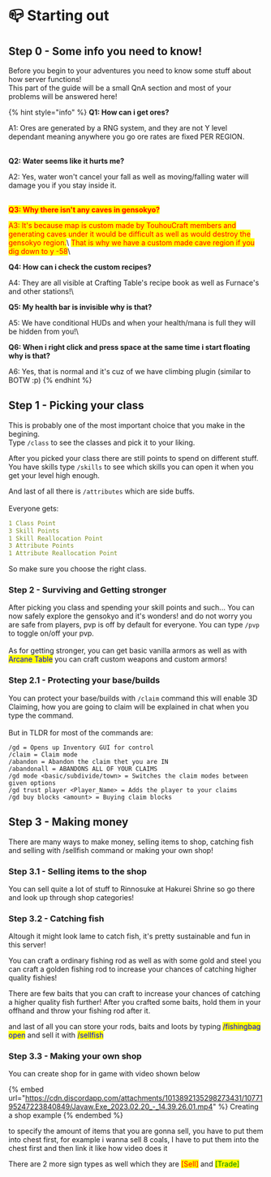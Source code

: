 # 📪 Starting out

## Step 0 - Some info you need to know!

Before you begin to your adventures you need to know some stuff about how server functions!\
This part of the guide will be a small QnA section and most of your problems will be answered here!

{% hint style="info" %}
**Q1: How can i get ores?**

A1: Ores are generated by a RNG system, and they are not Y level dependant meaning anywhere you go ore rates are fixed PER REGION.

\
**Q2: Water seems like it hurts me?**

A2: Yes, water won't cancel your fall as well as moving/falling water will damage you if you stay inside it.

\
<mark style="color:red;">**Q3: Why there isn't any caves in gensokyo?**</mark>

<mark style="color:red;">A3: It's because map is custom made by TouhouCraft members and generating caves under it would be difficult as well as would destroy the gensokyo region.</mark>\ <mark style="color:red;">That is why we have a custom made cave region if you dig down to y -58</mark>\


**Q4: How can i check the custom recipes?**

A4: They are all visible at Crafting Table's recipe book as well as Furnace's and other stations!\


**Q5: My health bar is invisible why is that?**

A5: We have conditional HUDs and when your health/mana is full they will be hidden from you!\


**Q6: When i right click and press space at the same time i start floating why is that?**

A6: Yes, that is normal and it's cuz of we have climbing plugin (similar to BOTW :p)
{% endhint %}

## Step 1 - Picking your class

This is probably one of the most important choice that you make in the begining.\
Type `/class` to see the classes and pick it to your liking.

After you picked your class there are still points to spend on different stuff.\
You have skills type `/skills` to see which skills you can open it when you get your level high enough.

And last of all there is `/attributes` which are side buffs.\
\
Everyone gets:

```yaml
1 Class Point
3 Skill Points
1 Skill Reallocation Point
3 Attribute Points
1 Attribute Reallocation Point
```

So make sure you choose the right class.

### Step 2 - Surviving and Getting stronger

After picking you class and spending your skill points and such... You can now safely explore the gensokyo and it's wonders! and do not worry you are safe from players, pvp is off by default for everyone. You can type `/pvp` to toggle on/off your pvp.\
\
As for getting stronger, you can get basic vanilla armors as well as with <mark style="color:blue;">Arcane Table</mark> you can craft custom weapons and custom armors!

### Step 2.1 - Protecting your base/builds

You can protect your base/builds with `/claim` command this will enable 3D Claiming, how you are going to claim will be explained in chat when you type the command.\
\
But in TLDR for most of the commands are:

```
/gd = Opens up Inventory GUI for control
/claim = Claim mode
/abandon = Abandon the claim thet you are IN
/abandonall = ABANDONS ALL OF YOUR CLAIMS
/gd mode <basic/subdivide/town> = Switches the claim modes between given options
/gd trust player <Player_Name> = Adds the player to your claims
/gd buy blocks <amount> = Buying claim blocks
```

## Step 3 - Making money

There are many ways to make money, selling items to shop, catching fish and selling with /sellfish command or making your own shop!

### Step 3.1 - Selling items to the shop

You can sell quite a lot of stuff to Rinnosuke at Hakurei Shrine so go there and look up through shop categories!

### Step 3.2 - Catching fish

Altough it might look lame to catch fish, it's pretty sustainable and fun in this server!

You can craft a ordinary fishing rod as well as with some gold and steel you can craft a golden fishing rod to increase your chances of catching higher quality fishies!

There are few baits that you can craft to increase your chances of catching a higher quality fish further! After you crafted some baits, hold them in your offhand and throw your fishing rod after it.

and last of all you can store your rods, baits and loots by typing <mark style="color:blue;">/fishingbag open</mark> and sell it with <mark style="color:blue;">/sellfish</mark>

### Step 3.3 - Making your own shop

You can create shop for in game with video shown below

{% embed url="https://cdn.discordapp.com/attachments/1013892135298273431/1077195247223840849/Javaw.Exe_2023.02.20_-_14.39.26.01.mp4" %}
Creating a shop example
{% endembed %}

to specify the amount of items that you are gonna sell, you have to put them into chest first, for example i wanna sell 8 coals, I have to put them into the chest first and then link it like how video does it

There are 2 more sign types as well which they are <mark style="color:red;">\[Sell]</mark> and <mark style="color:green;">\[Trade]</mark>&#x20;
